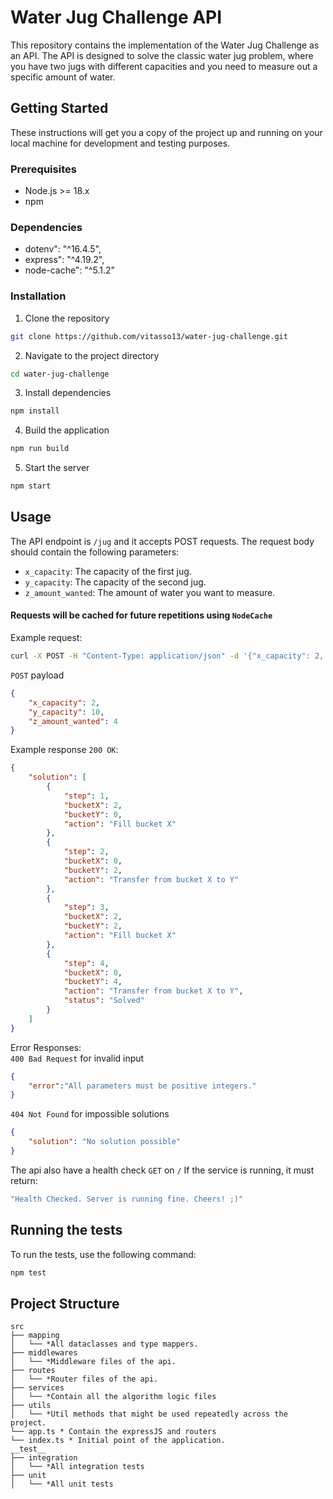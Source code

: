 # Water Jug Challenge API

This repository contains the implementation of the Water Jug Challenge as an API. The API is designed to solve the classic water jug problem, where you have two jugs with different capacities and you need to measure out a specific amount of water.

## Getting Started

These instructions will get you a copy of the project up and running on your local machine for development and testing purposes.

### Prerequisites

- Node.js >= 18.x
- npm

### Dependencies
- dotenv": "^16.4.5",
- express": "^4.19.2",
- node-cache": "^5.1.2"

### Installation

1. Clone the repository
```bash
git clone https://github.com/vitasso13/water-jug-challenge.git
```
2. Navigate to the project directory
```bash
cd water-jug-challenge
```
3. Install dependencies
```bash
npm install
```
4. Build the application
```bash
npm run build
```
5. Start the server
```bash
npm start
```

## Usage

The API endpoint is `/jug` and it accepts POST requests. The request body should contain the following parameters:

- `x_capacity`: The capacity of the first jug.
- `y_capacity`: The capacity of the second jug.
- `z_amount_wanted`: The amount of water you want to measure.

#### Requests will be cached for future repetitions using `NodeCache`

Example request:

```bash
curl -X POST -H "Content-Type: application/json" -d '{"x_capacity": 2, "y_capacity": 10, "z_amount_wanted": 4}' http://localhost:3000/jug
```
`POST` payload
```json
{
    "x_capacity": 2,
    "y_capacity": 10,
    "z_amount_wanted": 4
}
```
Example response `200 OK`: 
```json
{
    "solution": [
        {
            "step": 1,
            "bucketX": 2,
            "bucketY": 0,
            "action": "Fill bucket X"
        },
        {
            "step": 2,
            "bucketX": 0,
            "bucketY": 2,
            "action": "Transfer from bucket X to Y"
        },
        {
            "step": 3,
            "bucketX": 2,
            "bucketY": 2,
            "action": "Fill bucket X"
        },
        {
            "step": 4,
            "bucketX": 0,
            "bucketY": 4,
            "action": "Transfer from bucket X to Y",
            "status": "Solved"
        }
    ]
}


```
Error Responses: \
`400 Bad Request` for invalid input
```json
{
    "error":"All parameters must be positive integers."
}
```
`404 Not Found` for impossible solutions
```json
{
    "solution": "No solution possible"
}
```
The api also have a health check `GET` on `/`
If the service is running, it must return: 
```bash
"Health Checked. Server is running fine. Cheers! ;)"
```
## Running the tests

To run the tests, use the following command:

```bash
npm test
```

## Project Structure
```folder
src
├── mapping
│   └── *All dataclasses and type mappers. 
├── middlewares 
│   └── *Middleware files of the api. 
├── routes 
│   └── *Router files of the api. 
├── services 
│   └── *Contain all the algorithm logic files 
├── utils 
│   └── *Util methods that might be used repeatedly across the project. 
└── app.ts * Contain the expressJS and routers
└── index.ts * Initial point of the application.
__test__
├── integration
│   └── *All integration tests
├── unit
│   └── *All unit tests
```